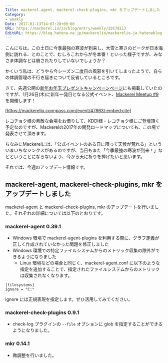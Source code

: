 ```yaml
---
Title: mackerel-agent, mackerel-check-plugins, mkr をアップデートしました
Category:
- weekly
Date: 2017-01-13T14:07:28+09:00
URL: https://mackerel.io/ja/blog/entry/weekly/20170113
EditURL: https://blog.hatena.ne.jp/mackerelio/mackerelio-ja.hatenablog.mackerel.io/atom/entry/10328749687206248033
---
```


こんにちは。この土日に今季最強の寒波が到来し、大雪と寒さのピークが日本海側に訪れる、とのことで、むしろこれからが冬本番！といった様子ですが、みなさま体調などは崩されたりしていないでしょうか？

かくいう私は、どうやら今シーズン二度目の風邪を引いてしまったようで、自らの体調管理の不行き届きについて反省しているところです。

さて、先週公開の[新年お年玉プレゼントキャンペーンページ](https://mackerel.io/ja/campaign/newyear/2017/)にも掲載していたのですが、1月26日(木)に新年一発目となる公式イベント、[Mackerel Meetup #9](https://mackerelio.connpass.com/event/47863/)を開催します！



[https://mackerelio.connpass.com/event/47863/:embed:cite]



レコチョク様の素敵な会場をお借りして、KDDI様・レコチョク様にご登壇頂く予定なのですが、Mackerelの2017年の開発ロードマップについても、この場で発表させて頂きます。

ちなみにMackerelには、「公式イベントのある日に限って天候が荒れる」といういまいちなジンクスがあるのですが、当日もまた「今季最強の寒波が到来！」などということにならないよう、今から天に祈りを捧げたいと思います。

それでは、今週のアップデート情報です。

## mackerel-agent, mackerel-check-plugins, mkr をアップデートしました

mackerel-agent と mackerel-check-plugins, mkr のアップデートを行いました。それぞれの詳細については以下のとおりです。

### mackerel-agent 0.39.1

* Windows 環境で mackerel-agent-plugins を利用する際に、グラフ定義が正しく作成されていなかった問題を修正しました
* Windows 環境での特定ファイルシステムからのメトリック収集の除外ができるようになりました
    * Linux 環境などの場合と同じく、mackerel-agent.conf に以下のような指定を追加することで、指定されたファイルシステムからのメトリックは収集されなくなります。

```
[filesystems]
ignore = "C:"
```

ignore には正規表現を指定します。ぜひ活用してみてください。


### mackerel-check-plugins 0.9.1

* check-log プラグインの `--file` オプションに glob を指定することができるようになりました。


### mkr 0.14.1
* 微調整を行いました。
